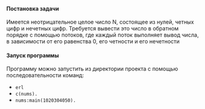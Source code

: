 #### Постановка задачи

Имеется неотрицательное целое число N, состоящее из нулей, четных цифр и нечетных цифр.
Требуется вывести это число в обратном порядке с помощью потоков, где каждый поток выполняет вывод числа, в зависимости от его равенства 0, его четности и его нечетности

#### Запуск программы
Программу можно запустить из директории проекта с помощью последовательности команд:

- `erl`
- `c(nums).`
- `nums:main(1020304050).`
